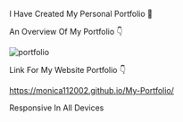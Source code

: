 I Have Created My Personal Portfolio 📝

An Overview Of My Portfolio 👇


![portfolio](https://github.com/Monica112002/My-Portfolio/assets/113972657/e3c67956-0798-460e-92fb-736e0890079e)


Link For My Website Portfolio 👇

 https://monica112002.github.io/My-Portfolio/

 Responsive In All Devices
